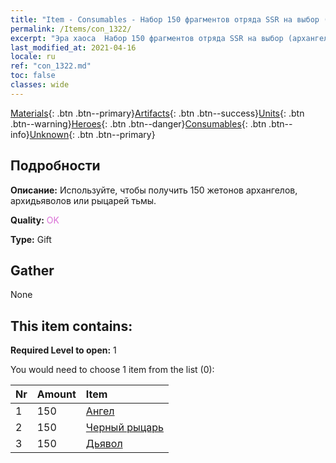 ```yaml
---
title: "Item - Consumables - Набор 150 фрагментов отряда SSR на выбор (архангелы, архидьяволы или черные рыцари)"
permalink: /Items/con_1322/
excerpt: "Эра хаоса  Набор 150 фрагментов отряда SSR на выбор (архангелы, архидьяволы или черные рыцари)"
last_modified_at: 2021-04-16
locale: ru
ref: "con_1322.md"
toc: false
classes: wide
---
```

 [Materials](/ru/Items/){: .btn .btn--primary}[Artifacts](/ru/Items/Artifacts/){: .btn .btn--success}[Units](/ru/Items/Units/){: .btn .btn--warning}[Heroes](/ru/Items/Heroes/){: .btn .btn--danger}[Consumables](/ru/Items/Consumables/){: .btn .btn--info}[Unknown](/ru/Items/Unknown/){: .btn .btn--primary}

## Подробности
 **Описание:** Используйте, чтобы получить 150 жетонов архангелов, архидьяволов или рыцарей тьмы.

 **Quality:** <span style="color: #DA70D6">OK</span>

 **Type:** Gift

## Gather

  None

## This item contains:

 **Required Level to open:** 1

 You would need to choose 1 item from the list (0):

  | Nr | Amount |     Item    |
  |:---|:-------|:------------|
  | 1 | 150 | [Ангел](/ru/Items/unt_196/) |  | 
  | 2 | 150 | [Черный рыцарь](/ru/Items/unt_213/) |  | 
  | 3 | 150 | [Дьявол](/ru/Items/unt_232/) |  | 
